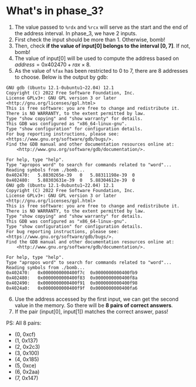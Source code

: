 # What's in phase_3?

1. The value passed to `%rdx` and `%rcx` will serve as the start and the end of the address interval. In phase_3, we have 2 inputs.
2. First check the input should be more than 1. Otherwise, bomb!
3. Then, check **if the value of input[0] belongs to the interval [0, 7]**. If not, bomb!
4. The value of input[0] will be used to compute the address based on $address = 0x402470 + rax \times 8$.
5. As the value of `%fax` has been restricted to 0 to 7, there are 8 addresses to choose. Below is the output by gdb:

```Output from gdb
GNU gdb (Ubuntu 12.1-0ubuntu1~22.04) 12.1
Copyright (C) 2022 Free Software Foundation, Inc.
License GPLv3+: GNU GPL version 3 or later <http://gnu.org/licenses/gpl.html>
This is free software: you are free to change and redistribute it.
There is NO WARRANTY, to the extent permitted by law.
Type "show copying" and "show warranty" for details.
This GDB was configured as "x86_64-linux-gnu".
Type "show configuration" for configuration details.
For bug reporting instructions, please see:
<https://www.gnu.org/software/gdb/bugs/>.
Find the GDB manual and other documentation resources online at:
    <http://www.gnu.org/software/gdb/documentation/>.

For help, type "help".
Type "apropos word" to search for commands related to "word"...
Reading symbols from ./bomb...
0x402470:	5.8830265e-39	0	5.88311198e-39	0
0x402480:	5.88303631e-39	0	5.88304612e-39	0
GNU gdb (Ubuntu 12.1-0ubuntu1~22.04) 12.1
Copyright (C) 2022 Free Software Foundation, Inc.
License GPLv3+: GNU GPL version 3 or later <http://gnu.org/licenses/gpl.html>
This is free software: you are free to change and redistribute it.
There is NO WARRANTY, to the extent permitted by law.
Type "show copying" and "show warranty" for details.
This GDB was configured as "x86_64-linux-gnu".
Type "show configuration" for configuration details.
For bug reporting instructions, please see:
<https://www.gnu.org/software/gdb/bugs/>.
Find the GDB manual and other documentation resources online at:
    <http://www.gnu.org/software/gdb/documentation/>.

For help, type "help".
Type "apropos word" to search for commands related to "word"...
Reading symbols from ./bomb...
0x402470:	0x0000000000400f7c	0x0000000000400fb9
0x402480:	0x0000000000400f83	0x0000000000400f8a
0x402490:	0x0000000000400f91	0x0000000000400f98
0x4024a0:	0x0000000000400f9f	0x0000000000400fa6
```

6. Use the address accessed by the first input, we can get the second value in the memory. So there will be **8 pairs of correct answers**.
7. If the pair (input[0], input[1]) matches the correct answer, pass!

PS: All 8 pairs:
- (0, 0xcf)
- (1, 0x137)
- (2, 0x2c3)
- (3, 0x100)
- (4, 0x185)
- (5, 0xce)
- (6, 0x2aa)
- (7, 0x147)

